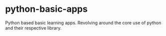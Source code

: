 # python-basic-apps
Python based basic learning apps. Revolving around the core use of python and their respective library.

